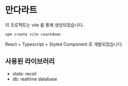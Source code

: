 # 만다라트
이 프로젝트는 vite 를 통해 생성되었습니다.
```
npm create vite countdown
```

React + Typescript + Styled Component 로 개발되었습니다.

## 사용된 라이브러리
- state: recoil
- db: realtime database
